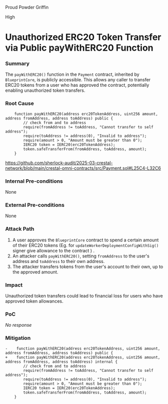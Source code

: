Proud Powder Griffin

High

# Unauthorized ERC20 Token Transfer via Public payWithERC20 Function

### Summary

The `payWithERC20()` function in the `Payment` contract, inherited by `BlueprintCore`, is publicly accessible. This allows any caller to transfer ERC20 tokens from a user who has approved the contract, potentially enabling unauthorized token transfers.




### Root Cause

```solidity
    function payWithERC20(address erc20TokenAddress, uint256 amount, address fromAddress, address toAddress) public {
        // check from and to address
        require(fromAddress != toAddress, "Cannot transfer to self address");
        require(toAddress != address(0), "Invalid to address");
        require(amount > 0, "Amount must be greater than 0");
        IERC20 token = IERC20(erc20TokenAddress);
        token.safeTransferFrom(fromAddress, toAddress, amount);
    }
```
https://github.com/sherlock-audit/2025-03-crestal-network/blob/main/crestal-omni-contracts/src/Payment.sol#L25C4-L32C6

### Internal Pre-conditions

None

### External Pre-conditions

None

### Attack Path

1. A user approves the `BlueprintCore` contract to spend a certain amount of their ERC20 tokens (Eg. for `updateWorkerDeploymentConfigWithSig()` signer give allowance to the contract ) .
2. An attacker calls `payWithERC20()`, setting `fromAddress` to the user's address and `toAddress` to their own address.
3. The attacker transfers tokens from the user's account to their own, up to the approved amount.

### Impact

Unauthorized token transfers could lead to financial loss for users who have approved token allowances.

### PoC

_No response_

### Mitigation

```solidity
-    function payWithERC20(address erc20TokenAddress, uint256 amount, address fromAddress, address toAddress) public {
+    function payWithERC20(address erc20TokenAddress, uint256 amount, address fromAddress, address toAddress) internal {
        // check from and to address
        require(fromAddress != toAddress, "Cannot transfer to self address");
        require(toAddress != address(0), "Invalid to address");
        require(amount > 0, "Amount must be greater than 0");
        IERC20 token = IERC20(erc20TokenAddress);
        token.safeTransferFrom(fromAddress, toAddress, amount);
    }
```